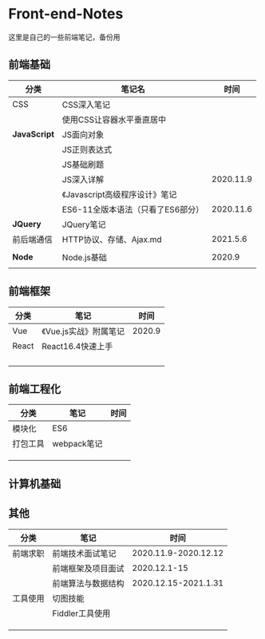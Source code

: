 # Front-end-Notes

这里是自己的一些前端笔记，备份用

## 前端基础

| 分类           | 笔记名                            | 时间      |
| -------------- | --------------------------------- | --------- |
| CSS            | CSS深入笔记                       |           |
|                | 使用CSS让容器水平垂直居中         |           |
| **JavaScript** | JS面向对象                        |           |
|                | JS正则表达式                      |           |
|                | JS基础刷题                        |           |
|                | JS深入详解                        | 2020.11.9 |
|                | 《Javascript高级程序设计》笔记    |           |
|                | ES6-11全版本语法（只看了ES6部分） | 2020.11.6 |
| **JQuery**     | JQuery笔记                        |           |
| 前后端通信     | HTTP协议、存储、Ajax.md           | 2021.5.6  |
|                |                                   |           |
| **Node**       | Node.js基础                       | 2020.9    |
|                |                                   |           |

## 前端框架

| 分类  | 笔记                   | 时间   |
| ----- | ---------------------- | ------ |
| Vue   | 《Vue.js实战》附属笔记 | 2020.9 |
| React | React16.4快速上手      |        |
|       |                        |        |
|       |                        |        |
|       |                        |        |
|       |                        |        |

## 前端工程化

| 分类     | 笔记        | 时间 |
| -------- | ----------- | ---- |
| 模块化   | ES6         |      |
| 打包工具 | webpack笔记 |      |
|          |             |      |
|          |             |      |
|          |             |      |



## 计算机基础





## 其他



| 分类     | 笔记               | 时间                 |
| -------- | ------------------ | -------------------- |
| 前端求职 | 前端技术面试笔记   | 2020.11.9-2020.12.12 |
|          | 前端框架及项目面试 | 2020.12.1-15         |
|          | 前端算法与数据结构 | 2020.12.15-2021.1.31 |
| 工具使用 | 切图技能           |                      |
|          | Fiddler工具使用    |                      |
|          |                    |                      |
|          |                    |                      |
|          |                    |                      |

